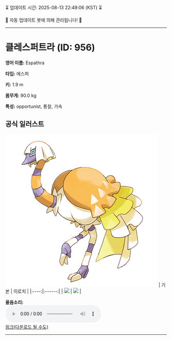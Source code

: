 
⏳ 업데이트 시간: 2025-08-13 22:49:06 (KST) ⏳

🤖 자동 업데이트 봇에 의해 관리됩니다! 🤖

---

# 클레스퍼트라 (ID: 956)
**영어 이름:** Espathra

**타입:** 에스퍼

**키:** 1.9 m

**몸무게:** 90.0 kg

**특성:** opportunist, 통찰, 가속

## 공식 일러스트
![](https://raw.githubusercontent.com/PokeAPI/sprites/master/sprites/pokemon/other/official-artwork/956.png)
| 기본 | 이로치 |
|:----:|:------:|
| <img src="http://play.pokemonshowdown.com/sprites/ani/espathra.gif" width="200"> | <img src="http://play.pokemonshowdown.com/sprites/ani-shiny/espathra.gif" width="200"> |

**울음소리:**<br><audio controls src="https://raw.githubusercontent.com/PokeAPI/cries/main/cries/pokemon/latest/956.ogg"></audio><br> [링크(다운로드 될 수도)](https://raw.githubusercontent.com/PokeAPI/cries/main/cries/pokemon/latest/956.ogg)


---
